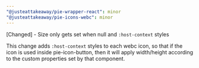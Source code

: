 ```yaml
---
"@justeattakeaway/pie-wrapper-react": minor
"@justeattakeaway/pie-icons-webc": minor
---
```


[Changed] - Size only gets set when null and `:host-context` styles

This change adds `:host-context` styles to each webc icon, so that if the icon is used
inside pie-icon-button, then it will apply width/height according to the custom properties
set by that component.
